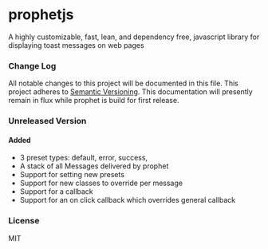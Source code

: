 # prophetjs

A highly customizable, fast, lean, and dependency free, javascript library for displaying toast messages on web pages

### Change Log
All notable changes to this project will be documented in this file.
This project adheres to [Semantic Versioning](http://semver.org/). This documentation will presently remain in flux while prophet is build for first  release.

### Unreleased Version
#### Added
 - 3 preset types: default, error, success,
 - A stack of all Messages delivered by prophet
 - Support for setting new presets
 - Support for new classes to override per message
 - Support for a callback
 - Support for an on click callback which overrides general callback

### License

MIT